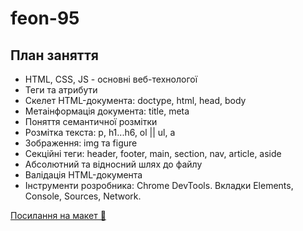 # feon-95

## План заняття

- HTML, CSS, JS - основні веб-технологої
- Теги та атрибути
- Cкелет HTML-документа: doctype, html, head, body
- Метаінформація документа: title, meta
- Поняття семантичної розмітки
- Розмітка текста: p, h1...h6, ol || ul, a
- Зображення: img та figure
- Секційні теги: header, footer, main, section, nav, article, aside
- Абсолютний та відносний шлях до файлу
- Валідація HTML-документа
- Інструменти розробника: Chrome DevTools. Вкладки Elements, Console, Sources, Network.

[Посилання на макет 🍫](https://www.figma.com/file/z6Rb84e4NKxe66QNokOWA8/Barbershop-EN?node-id=1374%3A32)
